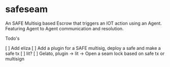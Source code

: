 # safeseam
An SAFE Multisig based Escrow that triggers an IOT action using an Agent. Featuring Agent to Agent communication and resolution.


Todo's


[ ] Add eliza
[ ] Add a plugin for a SAFE multisig, deploy a safe and make a safe tx
[ ] lit? <agent to agent key>
[ ] Gelato, plugin -> lit -> Open a seam lock based on safe tx or multisign

